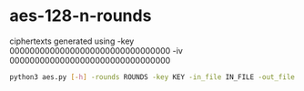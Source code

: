 # aes-128-n-rounds

ciphertexts generated using -key 00000000000000000000000000000000 -iv 00000000000000000000000000000000

``` sh
python3 aes.py [-h] -rounds ROUNDS -key KEY -in_file IN_FILE -out_file OUT_FILE -mode MODE [-iv IV] operation
```

